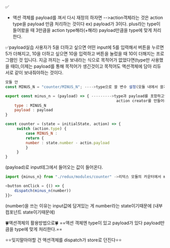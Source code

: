 ✅
- 액션 객체를 payload를 껴서 다시 재정의 하자면
  -->action객체라는 것은 action type을 payload 만큼 처리하는 것이다
ex) payload가 3이다. plus라는 type이 들어왔을  때  3만큼을 action type해라(+해라)
		payload만큼을 type에 맞게 처리한다.

✅payload실습
사용자가 5을 더하고 싶으면 어떤 input에 5를 입력해서 버튼을 누르면 5가 더해지고, 10을 더하고 싶으면 10을 입력하고 버튼을 눌렀을 때 10이 더해지는 프로그램인 것 입니다.
지금 까지는 ~을 보내라는 식으로 목적어가 없었다면(type만 사용했을 때0),이제는  payload를 통해 목적어가 생긴것이고 목적어도 액션객체에 담아 리듀서로 같이 보내줘야하는 것이다.
```js
모듈 안
const MINUS_N = "counter/MINUS_N"; ---->type으로 쓸 변수 설정(모듈 내에서 쓸거라 export ㄴ)

export const minus_n = (payload) => { --------->type과 payload를 포함하고있는 
                                                 action creator를 만들어준다
	type : MINUS_N
	payload : payload
}

const counter = (state = initialState, action) => {
	 switch (action.type) {
		 case MINUS_N :
		 return {
		 number : state.number - actin.payload
		 }
	 }
}
```
(payload)로 input테그에서 들어오는 값이 들어온다.

```js
import {minus_n} from "./redux/modules/counter" ->리덕스 모듈의 카운터에서 minus_n을 import

<button onClick = {() => {
	dispatch(minus_n(number))
}}>
```
(number)을 쓰는 이유는 input값에 담겨있는 게 number라는  state이기때문에 (내부 컴포넌트 state이기때문에)

🍀액션객체의 활용방법으로🍀
==액션 객체엔 type이 있고 payload가 있다 payload만큼을 type에 맞게 처리한다.==

⭐⭐잊지말아야할 건 액션객체를 dispatch가 store로 던진다⭐⭐